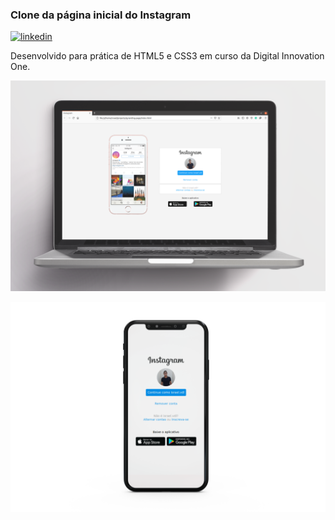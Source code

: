 ### Clone da página inicial do Instagram
[![linkedin](https://img.shields.io/badge/-Israel%20Lima-blue?logo=linkedin&&style=flat-square)](https://www.linkedin.com/in/israel-vitor-lima-86229116a/)

Desenvolvido para prática de HTML5 e CSS3 em curso da Digital Innovation One.


![landing_page](https://github.com/israel-vitor/instagram-landing-page/blob/main/images/preview-images/ig-landing-page.png)
 
![landing_page_mobile](https://github.com/israel-vitor/instagram-landing-page/blob/main/images/preview-images/ig-landing-page-mobile.png)
  
